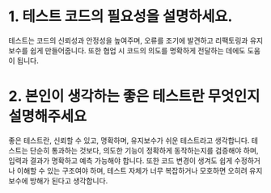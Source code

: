 # 1. 테스트 코드의 필요성을 설명하세요.

테스트는 코드의 신뢰성과 안정성을 높여주며, 오류를 조기에 발견하고 리팩토링과 유지보수를 쉽게 만들어줍니다. 또한 협업 시 코드의 의도를 명확하게 전달하는 데에도 도움이 됩니다.

# 2. 본인이 생각하는 좋은 테스트란 무엇인지 설명해주세요

좋은 테스트란, 신뢰할 수 있고, 명확하며, 유지보수가 쉬운 테스트라고 생각합니다.
테스트는 단순히 통과하는 것보다, 의도한 기능이 정확하게 동작하는지를 검증해야 하며, 입력과 결과가 명확하고 예측 가능해야 합니다.
또한 코드 변경이 생겨도 쉽게 수정하거나 이해할 수 있는 구조여야 하며, 테스트 자체가 너무 복잡하거나 모호하면 오히려 유지보수에 방해가 된다고 생각합니다.
